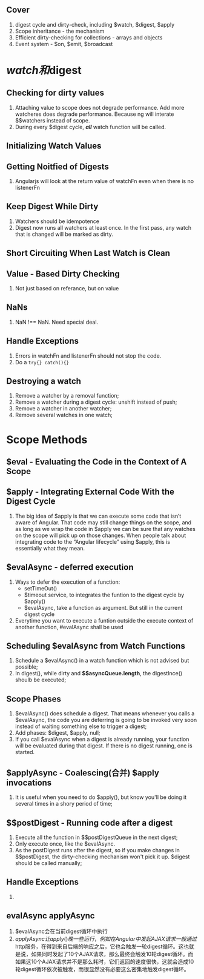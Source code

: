 ## Cover
1. digest cycle and dirty-check, including $watch, $digest, $apply
2. Scope inheritance - the mechanism
3. Efficient dirty-checking for collections - arrays and objects
4. Event system - $on, $emit, $broadcast

# $watch和$digest
## Checking for dirty values
1. Attaching value to scope does not degrade performance. Add more watcheres does degrade performance. Because ng will interate $$watchers instead of scope.
2. During every $digest cycle, ***all*** watch function will be called.

## Initializing Watch Values
## Getting Noitfied of Digests
1. Angularjs will look at the return value of watchFn even when there is no listenerFn

## Keep Digest While Dirty
1. Watchers should be idempotence
2. Digest now runs all watchers at least once. In the first pass, any watch that is changed will be marked as dirty.

## Short Circuiting When Last Watch is Clean
## Value - Based Dirty Checking
1. Not just based on referance, but on value

## NaNs
1. NaN !== NaN. Need special deal.

## Handle Exceptions
1. Errors in watchFn and listenerFn should not stop the code.
2. Do a `try{} catch(){}`

## Destroying a watch
1. Remove a watcher by a removal function;
2. Remove a watcher during a digest cycle: unshift instead of push;
3. Remove a watcher in another watcher;
3. Remove several watches in one watch;

# Scope Methods
## $eval - Evaluating the Code in the Context of A Scope

## $apply - Integrating External Code With the Digest Cycle
1. The big idea of $apply is that we can execute some code that isn’t aware of Angular. That code may still change things on the scope, and as long as we wrap the code in $apply we can be sure that any watches on the scope will pick up on those changes. When people talk about integrating code to the “Angular lifecycle” using $apply, this is essentially what they mean.

## $evalAsync - deferred execution
1. Ways to defer the execution of a function:
    - setTimeOut() 
    - $timeout service, to integrates the funtion to the digest cycle by $apply()
    - $evalAsync, take a function as argument. But still in the current digest cycle
2. Everytime you want to execute a funtion outside the execute context of another function, #evalAsync shall be used

## Scheduling $evalAsync from Watch Functions
1. Schedule a $evalAsync() in a watch function which is not advised but possible;
2. In digest(), while dirty and **$$asyncQueue.length**, the digestInce() shoulb be executed;

## Scope Phases
1. $evalAsync() does schedule a digest. That means whenever you calls a $evalAsync, the code you are deferring is going to be invoked very soon instead of waiting something else to trigger a digest;
2. Add phases: $digest, $apply, null;
3. If you call $evalAsync when a digest is already running, your function will be evaluated during 
that digest. If there is no digest running, one is started.

## $applyAsync - Coalescing(合并) $apply invocations
1. It is useful when you need to do $apply(), but know you'll be doing it several times in a shory period of time; 

## $$postDigest - Running code after a digest
1. Execute all the function in $$postDigestQueue in the next digest;
2. Only execute once, like the $evalAsync.
3. As the postDigest runs after the digest, so if you make changes in $$postDigest, the dirty-checking mechanism won't pick it up. $digest should be called manually;

## Handle Exceptions
1. 

## evalAsync applyAsync
1. $evalAsync会在当前digest循环中执行
2. $applyAsync 让apply()晚一些运行，例如在Angular中发起AJAX请求一般通过$http服务，在得到来自后端的响应之后，它也会触发一轮digest循环。这也就是说，如果同时发起了10个AJAX请求，那么最终会触发10轮digest循环。而如果这10个AJAX请求并不是那么耗时，它们返回的速度很快，这就会造成10轮digest循环依次被触发，而很显然没有必要这么密集地触发digest循环。